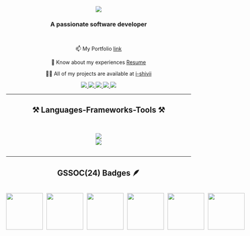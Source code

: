 
<h1 align="center">
    <img src="https://readme-typing-svg.herokuapp.com/?font=Righteous&size=35&center=true&vCenter=true&width=500&height=70&duration=3000&lines=Hi+There+!+👋;+I'm+Shivii+!;" />
</h1>

<h3 align="center">A passionate software developer </h3>

<div align="center">
  <br>


📫 My Portfolio [link](https://my-portfolio-tau-one-70.vercel.app/)

 📄 Know about my experiences [Resume](https://drive.google.com/file/d/1k47kEKZ41FeYzVKtOvCAOgMo4KAYNtAI/view?usp=drive_link)
    
  👨‍💻 All of my projects are available at [i-shivii](https://github.com/i-shivii)
    
  




<div align="center"> 
   <a href="mailto:choureyshivi02@gmail.com">
    <img src="https://img.shields.io/badge/Gmail-333333?style=for-the-badge&logo=gmail&logoColor=red" />
  </a>
  <a href="https://linkedin.com/in/shivi-chourey-561cs25a" target="_blank">
    <img src="https://img.shields.io/badge/LinkedIn-0077B5?style=for-the-badge&logo=linkedin&logoColor=white" />
  </a>
  <a href="https://instagram.com/_sh.i.vi_" target="_blank">
    <img src="https://img.shields.io/badge/Instagram-E4405F?style=for-the-badge&logo=instagram&logoColor=white" />
  </a>
  <a href="https://discord.com/users/1280931670387851329" target="_blank">
    <img src="https://img.shields.io/badge/Discord-5865F2?style=for-the-badge&logo=discord&logoColor=white" />
  </a>
  <a href="https://x.com/Shivii_02" target="_blank">
    <img src="https://img.shields.io/badge/Twitter-1DA1F2?style=for-the-badge&logo=twitter&logoColor=white" />
  </a>
</div>

 <hr/>

<h2 align="center"> ⚒️ Languages-Frameworks-Tools ⚒️ </h2>
<br/>
<br/>
<div align="center">
    <img src="https://skillicons.dev/icons?i=react,bootstrap,html,css,vscode,github,figma,git,c,nodejs"/><br>
    <img  align="center" src="https://skillicons.dev/icons?i=python,javascript,wordpress,php,mysql,googlecloud" /><br>
</div>

<br/>
<hr/>



## GSSOC(24) Badges 🪶
<br>
<div style='display:flex; align-items:center; gap: 10px;' align='center'>
<img src="Postman - Postman API Fundamentals Student Expert - 2024-10-22.png" width="100px" height="100px" />
  <img src="https://github.com/i-shivii/i-shivii/blob/main/1.png" width="100px" height="100px" />
  <img src="https://github.com/i-shivii/i-shivii/blob/main/2.png" width="100px" height="100px" />
  <img src="https://github.com/i-shivii/i-shivii/blob/main/3.png" width="100px" height="100px" />
  <img src="https://github.com/i-shivii/i-shivii/blob/main/4.png" width="100px" height="100px" />
  <img src="https://github.com/i-shivii/i-shivii/blob/main/5.png" width="100px" height="100px" />
 
</div>
